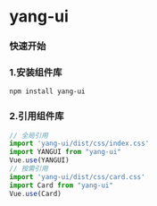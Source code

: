# yang-ui

### 快速开始

### 1.安装组件库

```bash
npm install yang-ui
```

### 2.引用组件库

```js
// 全局引用
import 'yang-ui/dist/css/index.css'
import YANGUI from "yang-ui"
Vue.use(YANGUI)
// 按需引用
import 'yang-ui/dist/css/card.css'
import Card from "yang-ui"
Vue.use(Card)
```

